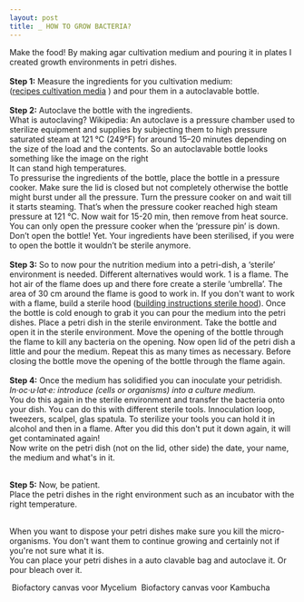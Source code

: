 ```yaml
---
layout: post
title: _ HOW TO GROW BACTERIA?
---
```


Make the food! By making agar cultivation medium and pouring it in plates I created growth environments in petri dishes.<br><br>
<b>Step 1:</b> Measure the ingredients for you cultivation medium: <br>(<a href="http://biohackacademy.github.io/biofactory/annex/cultivation-media/">recipes cultivation media</a> ) and pour them in a autoclavable bottle.<br><br>
<b>Step 2:</b> Autoclave the bottle with the ingredients.<br> What is autoclaving? Wikipedia: An autoclave is a pressure chamber used to sterilize equipment and supplies by subjecting them to high pressure saturated steam at 121 °C (249°F) for around 15–20 minutes depending on the size of the load and the contents.<img src="http://www.camlab.co.uk/images/thumbs/0009172.gif" alt="" style="float:right;" padding="10px"/> 
So an autoclavable bottle looks something like the image on the right<br>
It can stand high temperatures. <br>To pressurise the ingredients of the bottle, place the bottle in a pressure cooker. Make sure the lid is closed but not completely otherwise the bottle might burst under all the pressure. Turn the pressure cooker on and wait till it starts steaming. That’s when the pressure cooker reached high steam pressure at 121 °C. Now wait for 15-20 min, then remove from heat source. You can only open the pressure cooker when the ‘pressure pin’ is down. Don’t open the bottle! Yet. Your ingredients have been sterilised, if you were to open the bottle it wouldn’t be sterile anymore.<br><br><img src="http://tamarahoogeweegen.com/airflow6.jpg" alt="" style="float:left;" padding="10px"/> 
<b>Step 3:</b>  So to now pour the nutrition medium into a petri-dish, a ‘sterile’ environment is needed. Different alternatives would work. 1 is a flame. The hot air of the flame does up and there fore create a sterile ‘umbrella’. The area of 30 cm around the flame is good to work in. 
If you don't want to work with a flame, build a sterile hood (<a href="http://biohackacademy.github.io/biofactory/class/4-sterile-hood/">building instructions sterile hood</a>).
Once the bottle is cold enough to grab it you can pour the medium into the petri dishes. Place a petri dish in the sterile environment. Take the bottle and open it in the sterile environment. Move the opening of the bottle through the flame to kill any bacteria on the opening. Now open lid of the petri dish a little and pour the medium. Repeat this as many times as necessary. Before closing the bottle move the opening of the bottle through the flame again.
<br><br>
<b>Step 4:</b>  Once the medium has solidified you can inoculate your petridish. <br><i> In·oc·u·lat·e: introduce (cells or organisms) into a culture medium.</i><br>
You do this again in the sterile environment and transfer the bacteria onto your dish. You can do this with different sterile tools. Innoculation loop, tweezers, scalpel, glas spatula. To sterilize your tools you can hold it in alcohol and then in a flame. After you did this don't put it down again, it will get contaminated again!<br>
Now write on the petri dish (not on the lid, other side) the date, your name, the medium and what's in it. <br><br>

<b>Step 5:</b> Now, be patient. <br>Place the petri dishes in the right environment such as an incubator with the right temperature.<br><br>

When you want to dispose your petri dishes make sure you kill the micro-organisms. You don't want them to continue growing and certainly not if you're not sure what it is. <br>
You can place your petri dishes in a auto clavable bag and autoclave it. Or pour bleach over it.

<img src="http://tamarahoogeweegen.com/CANVAS_MYCELIUM.jpg" alt="" /> Biofactory canvas voor Mycelium
<img src="http://tamarahoogeweegen.com/CANVAS.jpg" alt="" /> Biofactory canvas voor Kambucha

